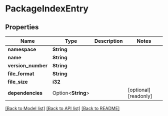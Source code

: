 # PackageIndexEntry

## Properties

Name | Type | Description | Notes
------------ | ------------- | ------------- | -------------
**namespace** | **String** |  | 
**name** | **String** |  | 
**version_number** | **String** |  | 
**file_format** | **String** |  | 
**file_size** | **i32** |  | 
**dependencies** | Option<**String**> |  | [optional][readonly]

[[Back to Model list]](../README.md#documentation-for-models) [[Back to API list]](../README.md#documentation-for-api-endpoints) [[Back to README]](../README.md)


